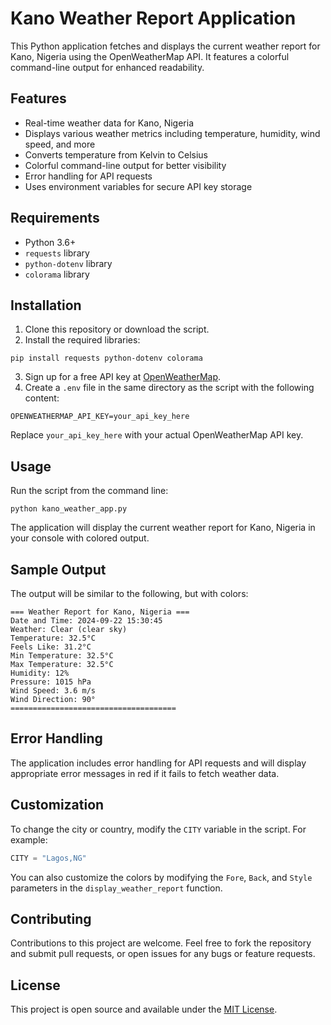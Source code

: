 # Kano Weather Report Application

This Python application fetches and displays the current weather report for Kano, Nigeria using the OpenWeatherMap API. It features a colorful command-line output for enhanced readability.

## Features

- Real-time weather data for Kano, Nigeria
- Displays various weather metrics including temperature, humidity, wind speed, and more
- Converts temperature from Kelvin to Celsius
- Colorful command-line output for better visibility
- Error handling for API requests
- Uses environment variables for secure API key storage

## Requirements

- Python 3.6+
- `requests` library
- `python-dotenv` library
- `colorama` library

## Installation

1. Clone this repository or download the script.
2. Install the required libraries:

```
pip install requests python-dotenv colorama
```

3. Sign up for a free API key at [OpenWeatherMap](https://openweathermap.org/api).
4. Create a `.env` file in the same directory as the script with the following content:

```
OPENWEATHERMAP_API_KEY=your_api_key_here
```

Replace `your_api_key_here` with your actual OpenWeatherMap API key.

## Usage

Run the script from the command line:

```
python kano_weather_app.py
```

The application will display the current weather report for Kano, Nigeria in your console with colored output.

## Sample Output

The output will be similar to the following, but with colors:

```
=== Weather Report for Kano, Nigeria ===
Date and Time: 2024-09-22 15:30:45
Weather: Clear (clear sky)
Temperature: 32.5°C
Feels Like: 31.2°C
Min Temperature: 32.5°C
Max Temperature: 32.5°C
Humidity: 12%
Pressure: 1015 hPa
Wind Speed: 3.6 m/s
Wind Direction: 90°
=====================================
```

## Error Handling

The application includes error handling for API requests and will display appropriate error messages in red if it fails to fetch weather data.

## Customization

To change the city or country, modify the `CITY` variable in the script. For example:

```python
CITY = "Lagos,NG"
```

You can also customize the colors by modifying the `Fore`, `Back`, and `Style` parameters in the `display_weather_report` function.

## Contributing

Contributions to this project are welcome. Feel free to fork the repository and submit pull requests, or open issues for any bugs or feature requests.

## License

This project is open source and available under the [MIT License](https://opensource.org/licenses/MIT).